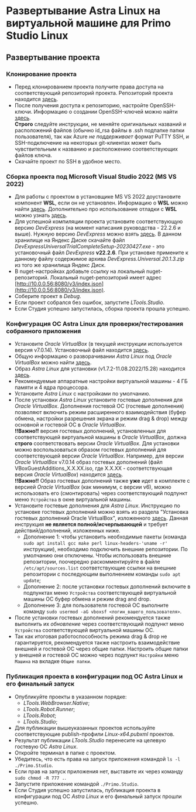 # Развертывание Astra Linux на виртуальной машине для Primo Studio Linux

## Развертывание проекта

### Клонирование проекта
* Перед клонированием проекта получите права доступа на соответствующий репозиторий проекта. Репозиторий проекта находится [здесь](https://azure-dos.s1.primo1.orch/PrimoCollection/_git/Studio%20Linux).
* После получения доступа к репозиторию, настройте OpenSSH-ключи. Информацию о создании OpenSSH-ключей можно найти [здесь](https://learn.microsoft.com/en-us/azure/devops/repos/git/use-ssh-keys-to-authenticate?view=azure-devops).  
**Строго** следуйте инструкции, не меняйте оригинальных названий и расположений файлов (обычно id_rsa файлы в .ssh подпапке папки пользователя), так как Azure *не поддерживает* формат PuTTY SSH, и SSH-подключение на некоторых git-клиентах может быть чувствительным к названию и расположению соответствующих файлов ключа.
* Скачайте проект по SSH в удобное место.

### Сборка проекта под Microsoft Visual Studio 2022 (MS VS 2022)
* Для работы с проектом в установщике MS VS 2022 доустановите компонент **WSL**, если он не установлен. Информацию о **WSL** можно найти [здесь](https://learn.microsoft.com/ru-ru/windows/wsl/about). Дополнительно про использование отладки с **WSL** можно узнать [здесь](https://learn.microsoft.com/ru-ru/visualstudio/debugger/debug-dotnet-core-in-wsl-2?view=vs-2022).
* Для успешной компиляции проекта установите соответствующую версию *DevExpress* (на момент написания руководства - 22.2.6 и выше). Нужную версию *DevExpress* можно взять [здесь](https://disk.yandex.ru/d/UV-RRlrnPWPs2w).
В данном хранилище на Яндекс Диске скачайте файл *DevExpressUniversalTrialCompleteSetup-20230427.exe* - это установочный файл *DevExpress* **v22.2.6**. При установке примените к данному файлу содержимое архива *DevExpress.Universal.20.1.3.zip* из того же хранилища Яндекс Диск.
* В nuget-настройках добавьте ссылку на локальный nuget-репозиторий. Локальный nuget-репозиторий имеет адрес [http://10.0.0.56:8080/v3/index.json](http://10.0.0.56:8080/v3/index.json).
* Соберите проект в *Debug*.
* Если проект собрался без ошибок, запустите *LTools.Studio*.
* Если Студия успешно запустилась, сборка проекта прошла успешно.

### Конфигурация ОС Astra Linux для проверки/тестирования собранного приложения

* Установите *Oracle VirtualBox* (в текущей инструкции используется версия v7.0.14). Установочный файл находится [здесь](https://www.virtualbox.org/wiki/Downloads).
* Общую информацию о разворачивании *Astra Linux* под *Oracle VirtualBox* можно найти [здесь](https://wiki.astralinux.ru/pages/viewpage.action?pageId=1212623).
* Образ *Astra Linux* для установки (v1.7.2-11.08.2022/15.28) находится [здесь](https://disk.yandex.ru/d/HhYBPWzOJ5ZKAg).
* Рекомендуемые аппаратные настройки виртуальной машины - 4 ГБ памяти и 4 ядра процессора.
* Установите *Astra Linux* с настройками по умолчанию.
* После установки *Astra Linux* установите гостевые дополнения для *Oracle VirtualBox*. Дополнения гостевой ОС (гостевые дополнения) позволяют включить режим расширенного взаимодействия (буфер обмена, настройки разрешения экрана и режим drag & drop) между основной и гостевой ОС в *Oracle VirtualBox*.  
**!!Важно!!** версия гостевых дополнений, установленных для соответствующей виртуальной машины в *Oracle VirtualBox*, должна **строго** соответствовать версии *Oracle VirtualBox*.
Для установки можно воспользоваться образом гостевых дополнений для соответствующей версии *Oracle VirtualBox*. Например, для версии *Oracle VirtualBox* v7.0.14 образ гостевых дополнений (файл VBoxGuestAdditions\_X.X.XX.iso, где X.X.XX - соответствующая версия *Oracle VirtualBox*) находится [здесь](http://download.virtualbox.org/virtualbox/7.0.14).  
**!!Важно!!** Образ гостевых дополнений также **уже** идет в комплекте с версией *Oracle VirtualBox* (как минимум, с версии v6), можно использовать его (смонтировать) через соответствующий подпункт меню `Устройства` в окне виртуальной машины.
* Установите гостевые дополнения для *Astra Linux*. Инструкцию по установке гостевых дополнений можно взять из раздела "Установка гостевых дополнений Oracle VirtualBox", изложенного [здесь](https://wiki.astralinux.ru/pages/viewpage.action?pageId=1212623). Данная инструкция **не является полной/исчерпывающей** и требует действий/дополнений, изложенных ниже.
  - Дополнение 1: чтобы установить необходимые пакеты (команда `sudo apt install gcc make perl linux-headers-'uname -r'` инструкции), необходимо подключить внешние репозитории. По умолчанию они отключены. Чтобы использовать внешние репозитории, поочередно раскомментируйте в файле `/etc/apt/sources.list` соответствующие ссылки на внешние репозитории с последующим выполнением команды `sudo apt update`;
  - Дополнение 2: после установки гостевых дополнений включите в подпунктах меню `Устройства` соответствующей виртуальной машины ОС буфер обмена и режим drag and drop.
  - Дополнение 3: для пользователя гостевой ОС выполните команду `sudo usermod -aG vboxsf <логин_вашего_пользователя>`.
* После установки гостевых дополнений рекомендуется также выполнить их *обновление* через соответствующий подпункт меню `Устройства` соответствующей виртуальной машины ОС.
* Так как итоговая работоспособность режима drag & drop не гарантируется, рекомендуется также настроить взаимодействие внешней и гостевой ОС через общие папки. Настроить общие папки у внешней и гостевой ОС можно через подпункт `Настройки` меню `Машина` на вкладке `Общие папки`.

### Публикация проекта в конфигурации под ОС Astra Linux и его финальный запуск

* Опубликуйте проекты в указанном порядке:
  - *LTools.WebBrowser.Native*;
  - *LTools.Robot.Runner*;
  - *LTools.Robot*;
  - *LTools.Studio*;
* Для публикации вышеуказанных проектов используйте  соответствующие publish-профили *Linux-x64.pubxml* проектов.
* Результат публикации *LTools.Studio* перенесите на целевую гостевую ОС *Astra Linux*.
* Откройте терминал в папке с проектом.
* Убедитесь, что есть права на запуск приложения командой `ls -l ./Primo.Studio`.
* Если прав на запуск приложения нет, выставите их через команду `sudo chmod -R 777 .`.
* Запустите приложение командой `./Primo.Studio`.
* Если Студия успешно запустилась, публикация проекта в конфигурации под ОС *Astra Linux* и его финальный запуск прошли успешно.

